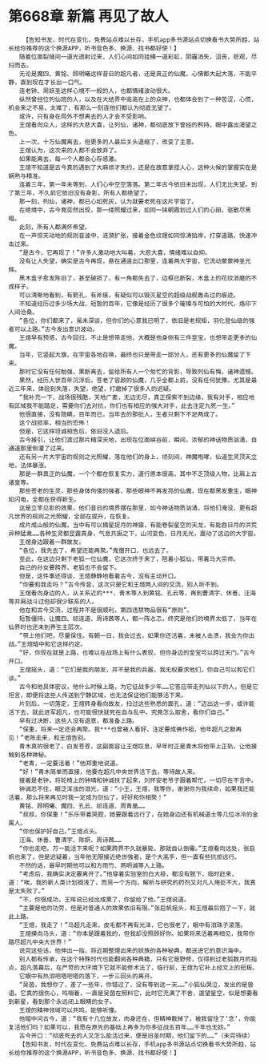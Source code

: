 # 第668章 新篇 再见了故人
        【告知书友，时代在变化，免费站点难以长存，手机app多书源站点切换看书大势所趋，站长给你推荐的这个换源APP，听书音色多、换源、找书都好使！】
       随着位面裂缝间一道光透射过来，人们心间如同挂横一道彩虹，阴霾消失，沮丧，悲观，尽扫而去。
       无论是魔四、黄铭、顾明曦这样昔日的超凡者，还是真正的仙魔，心情都大起大落，不能平静，直到现在才长出一口气。
       连老钟、周妖圣这样心境不一般的人，也都情绪波动很大。
       纵然曾经位列仙班的人，以及在大结界中高高在上的众神，也都体会到了一种苦涩，心慌，机会来之不易，太难了，有那么一刻连他们都认为彻底无望了。
       或许，只有身在局外不想离去的人才会不受影响。
       王煊看向众人，这样的大悲大喜，让列仙，诸神，都彻底放下曾经的矜持，眼中露出渴望之色。
       上一次，十万仙魔离去，但更多的人最后关头退缩了，改变了主意。
       王煊认为，这次来的人都不会放弃了。
       如果能离去，每一个人都会心存感激。
       王煊不知道是古今真的遇到了大麻烦才失约，还是在故意拿捏人心，这种火候的掌握实在是娴熟与精准。
       连着三年，第一年未等到，人们心中空空落落。第二年古今依旧未出现，人们无比失望。到了第三年，不久前它依旧没有身影，所有人都绝望了。
       那一刻，列仙，诸神，都已心如死灰，认为就要老死在这片宇宙了。
       在绝境中，古今竟突然出现，那一缕照耀过来，如同一抹朝霞划过人们的心田，驱散尽黑暗。
       此刻，所有人都满怀希望。
       在一声惊天动地的规则音波中，涟漪扩张，接着金色纹理如同惊涛拍岸，打穿道路，快速冲击过来。
       “是古今，它再现了！”许多人激动地大叫着，大悲大喜，情绪难以自抑。
       没有让人失望，确实是古今再现，悬在通道出口那里，连着两大宇宙，它流动蒙蒙神圣光辉。
       黑木盒子愈发陈旧了，甚至破损了，有一角都失去了，边框已断裂，木盒上的花纹消磨的不成样子。
       可以清晰地看到，有箭孔，有斧痕，有疑似可以毁灭星空的超级战舰轰击过的痕迹。
       不知道经历过多少场大战，短暂的百年，它像是经历了很多个璀璨与可怕的大时代，烙印下人间沧桑。
       “各位，你们都来了，虽未深谈，但你们的心意我已明了，依旧是老规矩，羽化登仙级的强者可以上路。”古今发出意识波动。
       王煊早有预感，古今回归，不止是想带走他，大概是他身侧有三件至宝，也想带走更多的仙魔。
       当年，它竖起大旗，在宇宙各地召唤，最终也只是带走一部分人，还有更多的仙魔留了下来。
       那时它没有任何勉强，果断离去，留给所有人一个匆忙的背影，导致列仙有悔，诸神遗憾。
       果然，经历人世百年沉浮后，苍老了容颜的仙魔，几乎全都上前，没有任何犹豫。尤其是最近三年来，体验到失落，失望，绝望，打磨掉了很多人的迟疑。
       “我补充一下，战场很残酷，天地广袤，无边无尽，真正探索不到边缘，我有对手，相应地有区域我不能踏足，需要你们去对抗，你们也有相应的强大对手，此去注定九死一生。”
       他很直接，没有隐瞒，百年而已，当年去的那批人，生者只剩下不足两成了。
       这个战损率，相当的恐怖！
       但是，它这样坦诚相告后，依旧没人退后。
       古今接引，让他们渡过那片精深天地，出现在位面峡谷前，瞬间，浓郁的神话物质汹涌，自通道那里倒灌了过来。
       还有另一片大宇宙的规则之光照耀，落在他们的身上，顷刻间，神魔咆哮，仙道生灵顶天立地，法体暴涨。
       那是一群真正的仙魔，一个个都在恢复实力，道行原本很高，其中不乏顶级人物，比肩上古诸皇等。
       那些苍老的生灵，那些身体佝偻的强者，那些眼神不再发亮的仙魔，现在都黑发重生，眼神如闪电，全都在获得新生。
       这是立竿见影的效果，他们昔日的境界摆在那里，如今神话物质汹涌，将他们淹没，更有超凡世界的规则之光照耀，全部在提升，在恢复。
       成片成山般的仙魔，当中有可以摘星捉月的神猿，有能卷裂星空的天龙，有能吞日月的洪荒异种猛禽……各种生灵都显露真身，气息共振之下，山河变色，日月无光，震动了这边的大宇宙。
       王煊身边跟着一群故友。
       “各位，我先去了，希望还能再聚。”鬼僧开口，也远去了。
       至此，在这边只剩下老狐一位仙魔，它这次终于来了，陪着小狐仙，带着马大宗师。
       自己的孙女要跨界，老狐也不会留下。
       但是，这件事还得谈，王煊静静地看着古今，没有主动开口。
       “你要和我走吗？”古今传音，这次只是它和王煊两人间的交流，别人听不到。
       王煊看向身边的人，从关系近的***、青木等人到黄铭、孔云等，再到曹清宇、休善、汪海等并肩战斗过但却很少联系的人。
       他在和古今交流，过程并不是很顺利，第四违禁物品很有“原则”。
       短暂僵持，让魔四、祁连道、周诗茜等人，都一阵忐忑，终究是他们的境界太低了，当年在仙界时也还未到养生主层次。
       “带上他们吧，尽量保住。有朝一日，我会过去，如果你还活着，未被人击溃，我会为你出战。”王煊暗中和它这样约定。
       “好，你现在就是上路，也难以在战场上有什么表现，但你身边的至宝可以跨过天门。”古今开口。
       王煊摇头，道：“它们是我的朋友，并不是我的兵器，我无权要求他们，你自己可以和它们谈。”
       古今和他具体密议，他什么时候上路，为它征战多少年……它答应带走列仙以下的人，但是它坦言，即便将这些人传送到宁静区域，也无法保证他们能够活下来。
       片刻后，一切落定，王煊转身看向故友，扫过这些熟悉的面孔，道：“迈出这一步，或许能活下去，就此进军超凡，也可能很快就死在血与乱中。究竟怎么取舍，看你们自己。”
       早有过决断，这些人没有退意，都准备上路。
       “保重，将来一定还会再聚。我***也曾被人看好，注定要成佛作祖，他年超凡之巅再见！”老陈走来，和王煊告别。
       青木真的很老了，白发苍苍，这副面容让王煊叹息，早年时正是青木将他带上正轨，让他接触到各种神秘。
       “老青，一定要活着！”他郑重地说道。
       “好！”青木简单而直接，他要在超凡中央世界活下去，等待故人来。
       接着是老钟，将轮椅上的钟晴和钟诚扶了起来，刘怀安老爷子跟着帮忙，一切尽在不言中。
       钟诚忍不住，眼泛浑浊的泪光，道：“小王，王煊，我等你，谢谢你为我续命，如果我还能活着，那么将来再见时我一定成为剑仙了，好好和你相聚！”
       黄铭、顾明曦、魔四、孔云、祁连道、周青凰……
       “叔叔，你保重！”乐乐带着哭腔，她要跟着远行了，在她身边还有机械道士等几位冰冷的金属人。
       “你也保护好自己。”王煊点头。
       汪海、休善、曹清宇、陈妍、周诗茜……
       “你也走吧，万一能活下来呢？如果跨界不久就暴毙，那就自认倒霉。”王煊看向远处，张启帆也来了，但是迟疑着，当年他无限接近绝世强者，是个大高手，但一直有些抗拒远行。
       不然的话，最早时期他可以和方雨竹、燕明诚等人上路。
       “考虑后，我确实决定要离开了。”他穿着实验室的白大褂，都没有脱下，临时赶来，道：“唉，我的新人类计划搁浅了，而另一个方向，解析与研究的药剂又对凡人用处不大，我真是太失败了。”
       “不，你很成功，王晖说已经出成果了，你留给了他。”王煊说道。
       “主要是他的功劳，但是对普通人的效果依旧有限。”张启帆摇头，和王煊最后抱了一下，就此上路。
       “王煊，我走了！”马超凡走来，皮毛都不再有光泽，它也很老了，眼中有泪珠子滚落。
       王煊摸向马头，道：“你本是跟着我的，但我却没照顾好你。如果将来活着再相见，我带你踏尽超凡中央大世界！”
       说完这些话，他伸出一指，将近期整理出来的妖族的各种秘典，都送进它的意识海中。
       别人都有传承，在这个特殊时代也能翻阅各种典籍，只有它是野修，仅得到过老狐数月的指点，超凡落幕后，在严苛的大环境下它就不能修术法了，临行前，王煊为它补上经文上的短板。
       它眼中有热泪吧嗒吧嗒的落下，一步三回头的离开。
       “吴茵，我想你了，差了一些年，你错过了，没有等到这一天……”小狐仙哭泣，发出的是兽语。它真的很伤心，呜咽着，一直是吴茵在照料它，此时它充满了不舍，遥望星空，似是想要看到新星，看到那个永远闭上眼睛的女子。
       王煊的精神领域可以共鸣，能够听懂。
       他暗中问古今，道：“我有十几位故友，肉身还在，但精神散掉了，被我留住了‘念’，你能复活他们吗？如果可以，我愿在原先的基础上再多为你多征战五百年……千年也无妨。”
       古今开口：“彻底死去的人又怎么能活过来，便是旧圣时期，他们留下的……”（未完待续）
       【告知书友，时代在变化，免费站点难以长存，手机app多书源站点切换看书大势所趋，站长给你推荐的这个换源APP，听书音色多、换源、找书都好使！】